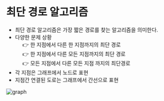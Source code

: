 # 최단 경로 알고리즘

* 최단 경로 알고리즘은 가장 짧은 경로를 찾는 알고리즘을 의미한다.
* 다양한 문제 상황 <br>
&nbsp;&nbsp;&nbsp;&nbsp; 👉 한 지점에서 다른 한 지점까지의 최단 경로 <br>
&nbsp;&nbsp;&nbsp;&nbsp; 👉 한 지점에서 다른 모든 지점까지의 최단 경로<br>
&nbsp;&nbsp;&nbsp;&nbsp; 👉 모든 지점에서 다른 모든 지점 까지의 최단경로<br>
* 각 지점은 그래프에서 노드로 표현
* 지점간 연결된 도로는 그래프에서 간선으로 표현

![graph]("../img/shortest_path.jpg")
